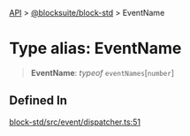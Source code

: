 [API](../../../index.md) > [@blocksuite/block-std](../index.md) > EventName

# Type alias: EventName

> **EventName**: *typeof* `eventNames`[`number`]

## Defined In

[block-std/src/event/dispatcher.ts:51](https://github.com/Saul-Mirone/blocksuite/blob/f2324b82e/packages/block-std/src/event/dispatcher.ts#L51)
